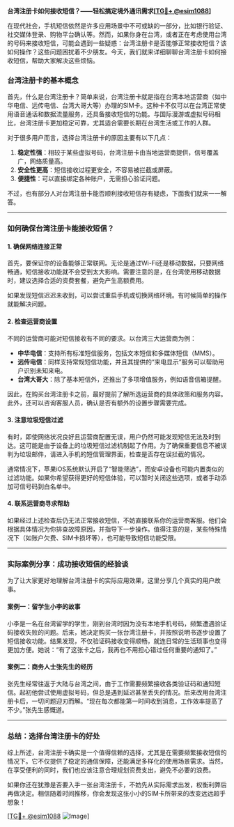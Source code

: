 **台湾注册卡如何接收短信？——轻松搞定境外通讯需求[[TG💪+ @esim1088](https://t.me/s/esim1088)]**

在现代社会，手机短信依然是许多应用场景中不可或缺的一部分，比如银行验证、社交媒体登录、购物平台确认等。然而，如果你身在台湾，或者正在考虑使用台湾的号码来接收短信，可能会遇到一些疑惑：台湾注册卡是否能够正常接收短信？该如何操作？这些问题困扰着不少朋友。今天，我们就来详细聊聊台湾注册卡如何接收短信，帮助大家解决这些烦恼。

### 台湾注册卡的基本概念

首先，什么是台湾注册卡？简单来说，台湾注册卡就是指在台湾本地运营商（如中华电信、远传电信、台湾大哥大等）办理的SIM卡。这种卡不仅可以在台湾正常使用语音通话和数据流量服务，还具备接收短信的功能。与国际漫游或虚拟号码相比，台湾注册卡更加稳定可靠，尤其适合需要长期在台湾生活或工作的人群。

对于很多用户而言，选择台湾注册卡的原因主要有以下几点：

1. **稳定性强**：相较于某些虚拟号码，台湾注册卡由当地运营商提供，信号覆盖广，网络质量高。
2. **安全性更高**：短信接收过程更安全，不容易被拦截或屏蔽。
3. **便捷性**：可以直接绑定各种账户，无需担心验证问题。

不过，也有部分人对台湾注册卡能否顺利接收短信存有疑虑，下面我们就来一一解答。

---

### 如何确保台湾注册卡能接收短信？

#### 1. 确保网络连接正常

首先，要保证你的设备能够正常联网。无论是通过Wi-Fi还是移动数据，只要网络畅通，短信接收功能就不会受到太大影响。需要注意的是，在台湾使用移动数据时，建议选择合适的资费套餐，避免产生高额费用。

如果发现短信迟迟未收到，可以尝试重启手机或切换网络环境。有时候简单的操作就能解决问题。

#### 2. 检查运营商设置

不同的运营商可能对短信接收有不同的要求。以台湾三大运营商为例：

- **中华电信**：支持所有标准短信服务，包括文本短信和多媒体短信（MMS）。
- **远传电信**：同样支持常规短信功能，并且其提供的“来电显示”服务可以帮助用户识别未知来电。
- **台湾大哥大**：除了基本短信外，还推出了多项增值服务，例如语音信箱提醒。

因此，在购买台湾注册卡之前，最好提前了解所选运营商的具体政策和服务内容。此外，还可以咨询客服人员，确认是否有额外的设置步骤需要完成。

#### 3. 注意垃圾短信过滤

有时，即使网络状况良好且运营商配置无误，用户仍然可能发现短信无法及时到达。这可能是由于设备上的垃圾短信过滤机制起了作用。为了确保重要信息不被误判为垃圾邮件，请进入手机的短信管理界面，检查是否存在误拦截的情况。

通常情况下，苹果iOS系统默认开启了“智能筛选”，而安卓设备也可能内置类似的过滤功能。如果你希望获得更好的短信体验，可以暂时关闭这些选项，或者手动添加可信号码到白名单中。

#### 4. 联系运营商寻求帮助

如果经过上述检查后仍无法正常接收短信，不妨直接联系你的运营商客服。他们会根据具体情况为你排查故障原因，并指导下一步操作。值得注意的是，某些特殊情况下（如账户欠费、SIM卡损坏等），也可能导致短信功能受限。

---

### 实际案例分享：成功接收短信的经验谈

为了让大家更好地理解台湾注册卡的实际应用效果，这里分享几个真实的用户故事。

#### 案例一：留学生小李的故事

小李是一名在台湾留学的学生，刚到台湾时因为没有本地手机号码，频繁遭遇验证码接收失败的问题。后来，她决定购买一张台湾注册卡，并按照说明书逐步设置了短信接收功能。结果发现，不仅验证码接收变得顺畅，就连日常的生活琐事也变得更加方便。她说：“有了这张卡之后，我再也不用担心错过任何重要的通知了。”

#### 案例二：商务人士张先生的经历

张先生经常往返于大陆与台湾之间，由于工作需要频繁接收各类验证码和通知短信。起初他尝试使用虚拟号码，但总是遇到延迟甚至丢失的情况。后来改用台湾注册卡后，一切问题迎刃而解。“现在每次都能第一时间收到消息，工作效率提高了不少。”张先生感慨道。

---

### 总结：选择台湾注册卡的好处

综上所述，台湾注册卡确实是一个值得信赖的选择，尤其是在需要频繁接收短信的情况下。它不仅提供了稳定的通信保障，还能满足多样化的使用场景需求。当然，在享受便利的同时，我们也应该注意合理规划资费支出，避免不必要的浪费。

如果你还在犹豫是否要入手一张台湾注册卡，不妨先从实际需求出发，权衡利弊后再做决定。相信随着时间推移，你会发现这张小小的SIM卡所带来的改变远远超乎想象！

[[TG💪+ @esim1088](https://t.me/s/esim1088) ![Image](https://i.postimg.cc/4NQfJmqS/Snipaste-2025-05-13-00-14-12.png)]